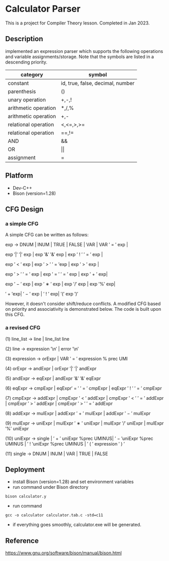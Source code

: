 # Calculator Parser
This is a project for Compiler Theory lesson. Completed in Jan 2023.

## Description
implemented an expression parser which supports the following operations and variable assignments/storage. Note that the symbols are listed in a descending priority.

| category | symbol |
| ------- | ------- |
|     constant    |    id, true, false, decimal, number     |
|parenthesis|()|
|unary operation|+,-,!|
|arithmetic operation|*,/,%|
|arithmetic operation|+,-|
|relational operation|<,<=,>,>=|
|relational operation|==,!=|
|AND|&&|
|OR|\|\||
|assignment|=|

## Platform
* Dev-C++
* Bison (version=1.28)

## CFG Design
### a simple CFG
A simple CFG can be written as follows:

exp → DNUM | INUM | TRUE | FALSE | VAR | VAR ′ = ′ exp |

exp ′|′ ′|′ exp | exp ′&′ ′&′ exp | exp ′ ! ′ ′ = ′ exp |

exp ′ < ′ exp | exp ′ > ′ ′ = ′exp | exp ′ > ′ exp |

exp ′ > ′ ′ = ′ exp | exp ′ = ′ ′ = ′ exp | exp ′ + ′ exp|

exp ′ − ′ exp | exp ′ ∗ ′ exp | exp ′/′ exp | exp ′%′ exp|

′ + ′exp| ′ − ′ exp | ′ ! ′ exp| ′(′ exp ′)′

However, it doesn't consider shift/reduce conflicts. A modified CFG based on priority and associativity is demonstrated below. The code is built upon this CFG.
### a revised CFG
(1) line_list → line | line_list line

(2) line → expression ′\n′ | error ′\n′

(3) expression → orExpr | VAR ′ = ′ expression % prec UMI

(4) orExpr → andExpr | orExpr ′|′ ′|′ andExpr

(5) andExpr → eqExpr | andExpr ′&′ ′&′ eqExpr

(6) eqExpr → cmpExpr | eqExpr′ = ′ ′ = ′ cmpExpr | eqExpr ′ ! ′ ′ = ′ cmpExpr

(7) cmpExpr → addExpr | cmpExpr ′ < ′ addExpr | cmpExpr ′ < ′ ′ = ′ addExpr | cmpExpr ′ > ′ addExpr | cmpExpr ′ > ′ ′ = ′ addExpr

(8) addExpr → mulExpr | addExpr ′ + ′ mulExpr | addExpr ′ − ′ mulExpr

(9) mulExpr → uniExpr | mulExpr ′ ∗ ′ uniExpr | mulExpr ′/′ uniExpr | mulExpr ′%′ uniExpr

(10) uniExpr → single | ′ + ′ uniExpr %prec UMINUS| ′ − ′uniExpr %prec UMINUS | ′ ! ′uniExpr %prec UMINUS | ′ ( ′ expression ′ ) ′

(11) single → DNUM | INUM | VAR | TRUE | FALSE

## Deployment
* install Bison (version=1.28) and set environment variables
* run command under Bison directory
```
bison calculator.y
```

* run command
```
gcc -o calculator calculator.tab.c -std=c11
```
* if everything goes smoothly, calculator.exe will be generated.
## Reference
https://www.gnu.org/software/bison/manual/bison.html

